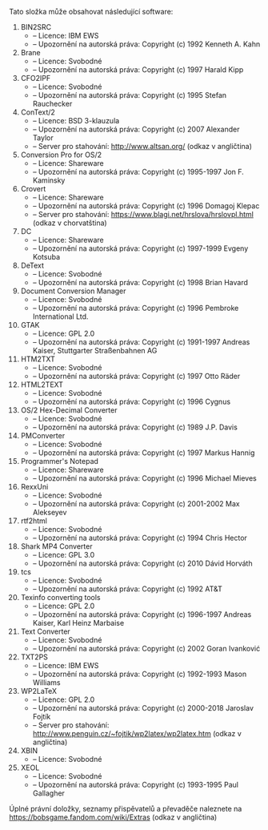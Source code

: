 ﻿Tato složka může obsahovat následující software:

1. BIN2SRC
   - – Licence: IBM EWS
   - – Upozornění na autorská práva: Copyright (c) 1992 Kenneth A. Kahn
2. Brane
   - – Licence: Svobodné
   - – Upozornění na autorská práva: Copyright (c) 1997 Harald Kipp
3. CFO2IPF
   - – Licence: Svobodné
   - – Upozornění na autorská práva: Copyright (c) 1995 Stefan Rauchecker
4. ConText/2
   - – Licence: BSD 3-klauzula
   - – Upozornění na autorská práva: Copyright (c) 2007 Alexander Taylor
   - – Server pro stahování: http://www.altsan.org/ (odkaz v angličtina)
5. Conversion Pro for OS/2
   - – Licence: Shareware
   - – Upozornění na autorská práva: Copyright (c) 1995-1997 Jon F. Kaminsky
6. Crovert
   - – Licence: Shareware
   - – Upozornění na autorská práva: Copyright (c) 1996 Domagoj Klepac
   - – Server pro stahování: https://www.blagi.net/hrslova/hrslovpl.html (odkaz v chorvatština)
7. DC
   - – Licence: Shareware
   - – Upozornění na autorská práva: Copyright (c) 1997-1999 Evgeny Kotsuba
8. DeText
   - – Licence: Svobodné
   - – Upozornění na autorská práva: Copyright (c) 1998 Brian Havard
9. Document Conversion Manager
   - – Licence: Svobodné
   - – Upozornění na autorská práva: Copyright (c) 1996 Pembroke International Ltd.
10. GTAK
    - – Licence: GPL 2.0
    - – Upozornění na autorská práva: Copyright (c) 1991-1997 Andreas Kaiser, Stuttgarter Straßenbahnen AG
11. HTM2TXT
    - – Licence: Svobodné
    - – Upozornění na autorská práva: Copyright (c) 1997 Otto Räder
12. HTML2TEXT
    - – Licence: Svobodné
    - – Upozornění na autorská práva: Copyright (c) 1996 Cygnus
13. OS/2 Hex-Decimal Converter
    - – Licence: Svobodné
    - – Upozornění na autorská práva: Copyright (c) 1989 J.P. Davis
14. PMConverter
    - – Licence: Svobodné
    - – Upozornění na autorská práva: Copyright (c) 1997 Markus Hannig
15. Programmer's Notepad
    - – Licence: Shareware
    - – Upozornění na autorská práva: Copyright (c) 1996 Michael Mieves
16. RexxUni
    - – Licence: Svobodné
    - – Upozornění na autorská práva: Copyright (c) 2001-2002 Max Alekseyev
17. rtf2html
    - – Licence: Svobodné
    - – Upozornění na autorská práva: Copyright (c) 1994 Chris Hector
18. Shark MP4 Converter
    - – Licence: GPL 3.0
    - – Upozornění na autorská práva: Copyright (c) 2010 Dávid Horváth
19. tcs
    - – Licence: Svobodné
    - – Upozornění na autorská práva: Copyright (c) 1992 AT&T
20. Texinfo converting tools
    - – Licence: GPL 2.0
    - – Upozornění na autorská práva: Copyright (c) 1996-1997 Andreas Kaiser, Karl Heinz Marbaise
21. Text Converter
    - – Licence: Svobodné
    - – Upozornění na autorská práva: Copyright (c) 2002 Goran Ivanković
22. TXT2PS
    - – Licence: IBM EWS
    - – Upozornění na autorská práva: Copyright (c) 1992-1993 Mason Williams
23. WP2LaTeX
    - – Licence: GPL 2.0
    - – Upozornění na autorská práva: Copyright (c) 2000-2018 Jaroslav Fojtík
    - – Server pro stahování: http://www.penguin.cz/~fojtik/wp2latex/wp2latex.htm (odkaz v angličtina)
24. XBIN
    - – Licence: Svobodné
25. XEOL
    - – Licence: Svobodné
    - – Upozornění na autorská práva: Copyright (c) 1993-1995 Paul Gallagher

Úplné právní doložky, seznamy přispěvatelů a převaděče naleznete na https://bobsgame.fandom.com/wiki/Extras (odkaz v angličtina)
